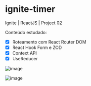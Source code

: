 # ignite-timer
Ignite | ReactJS | Project 02

Conteúdo estudado:
 - [x] Roteamento com React Router DOM
 - [x] React Hook Form e ZOD
 - [x] Context API
 - [x] UseReducer

![image](https://user-images.githubusercontent.com/31345577/208313827-eb603fc3-661b-44e6-997d-f019be0bef5a.png)

![image](https://user-images.githubusercontent.com/31345577/208313845-e26e8c84-b651-4148-9d6d-1061fa269ded.png)
